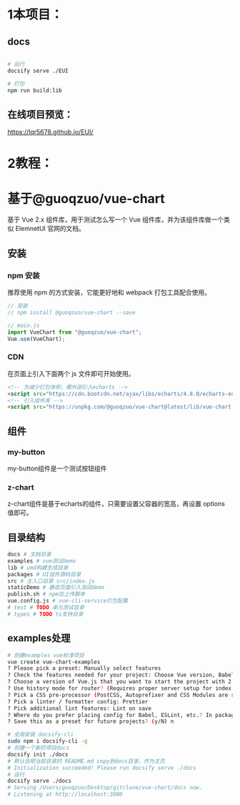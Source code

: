 # 1本项目：
## docs

```bash

# 运行
docsify serve ./EUI

# 打包
npm run build:lib 

```
## 在线项目预览：

https://lqr5678.github.io/EUI/





















# 2教程：
# 基于@guoqzuo/vue-chart

基于 Vue 2.x 组件库，用于测试怎么写一个 Vue 组件库，并为该组件库做一个类似 ElemnetUI 官网的文档。

## 安装

### npm 安装

推荐使用 npm 的方式安装，它能更好地和 webpack 打包工具配合使用。

```js
// 安装
// npm install @guoqzuo/vue-chart --save

// main.js
import VueChart from "@guoqzuo/vue-chart";
Vue.use(VueChart);
```

### CDN

在页面上引入下面两个 js 文件即可开始使用。

```html
<!-- 为减少打包体积，需外部引入echarts -->
<script src="https://cdn.bootcdn.net/ajax/libs/echarts/4.8.0/echarts-en.common.min.js"></script>
<!-- 引入组件库 -->
<script src="https://unpkg.com/@guoqzuo/vue-chart@latest/lib/vue-chart.umd.min.js"></script>
```

## 组件

### my-button

my-button组件是一个测试按钮组件

<vuep template="#myButton"></vuep>

<script v-pre type="text/x-template" id="myButton">
<template>
  <my-button>{{ btnName }}</my-button>
</template>

<script>
 module.exports = {
    data() {
      return {
        btnName: "我的按钮"
      }
    }
  }
</script>



### z-chart

z-chart组件是基于echarts的组件，只需要设置父容器的宽高，再设置 options 值即可。

<vuep template="#basicBar"></vuep>

<script v-pre type="text/x-template" id="basicBar">
<template>
  <div style="width:100%; height:100%;">
    <z-chart :options="chartData" />
  </div>
</template>

<script>
 module.exports = {
    created () {
      this.chartData = {
          title: {
            text: "ECharts 入门示例"
          },
          tooltip: {},
          xAxis: {
            data: ["衬衫", "羊毛衫", "雪纺衫", "裤子", "高跟鞋", "袜子"]
          },
          yAxis: {},
          series: [
            {
              name: "销量",
              type: "bar",
              data: [5, 20, 36, 10, 10, 20]
            }
          ]
        }
    }
  }
</script>

## 目录结构

```bash
docs # 文档目录
examples # vue测试demo
lib # umd构建生成目录
packages # UI组件源码目录
src # 主入口目录 src/index.js 
staticDemo # 静态页面引入测试demo
publish.sh # npm包上传脚本
vue.config.js # vue-cli-service打包配置
# test # TODO 单元测试目录
# types # TODO ts支持目录

```

## examples处理

```bash
# 创建examples vue标准项目
vue create vue-chart-examples
? Please pick a preset: Manually select features
? Check the features needed for your project: Choose Vue version, Babel, Router, CSS Pre-processors, Linter
? Choose a version of Vue.js that you want to start the project with 2.x
? Use history mode for router? (Requires proper server setup for index fallback in production) No
? Pick a CSS pre-processor (PostCSS, Autoprefixer and CSS Modules are supported by default): Less
? Pick a linter / formatter config: Prettier
? Pick additional lint features: Lint on save
? Where do you prefer placing config for Babel, ESLint, etc.? In package.json
? Save this as a preset for future projects? (y/N) n
```

```bash
# 全局安装 docsify-cli
sudo npm i docsify-cli -g
# 创建一个新的项目docs
docsify init ./docs  
# 默认会把当前目录的 README.md copy到docs目录，作为主页
# Initialization succeeded! Please run docsify serve ./docs
# 运行
docsify serve ./docs
# Serving /Users/guoqzuo/Desktop/gitclone/vue-chart/docs now.
# Listening at http://localhost:3000

```

